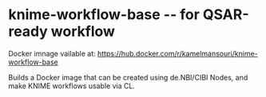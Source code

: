 # knime-workflow-base -- for QSAR-ready workflow

Docker imnage vailable at: https://hub.docker.com/r/kamelmansouri/knime-workflow-base

Builds a Docker image that can be created using de.NBI/CIBI Nodes, and make KNIME workflows usable via CL.
